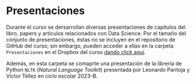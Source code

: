 # Presentaciones

Durante el curso se dersarrollan diversas presentaciones de capítulos del libro, papers y artículos relacionados con Data Science. Por el tamaño del conjunto de presentaciones, éstas no se incluyen en el repositorio de GitHub del curso; sin embargo, pueden acceder a ellas en la carpeta `Presentaciones` en el Dropbox del curso [dando click aquí](https://www.dropbox.com/scl/fo/u24wh4ndgo9932xjhu6ii/h?rlkey=b2lswh6l9n0xvan3cbs9phe3r&dl=0).

Además, en esta carpeta se comaprte una presentación de la librería de Python `NLTK` (*Natural Language Toolkit*) presentada por Leonardo Pantoja y Víctor Téllez en ciclo escolar 2023-B.
